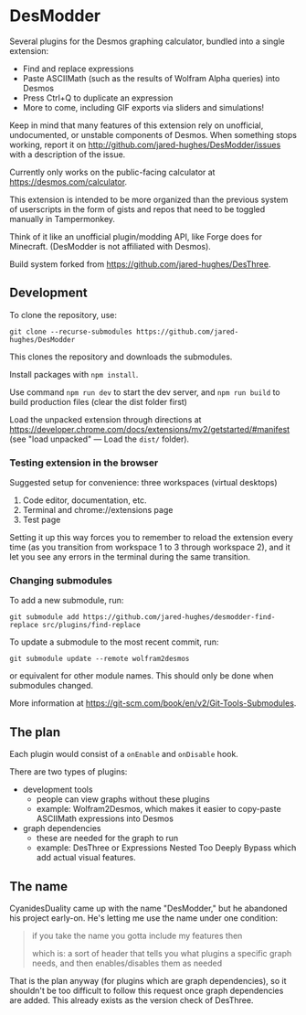 # DesModder

Several plugins for the Desmos graphing calculator, bundled into a single extension:

- Find and replace expressions
- Paste ASCIIMath (such as the results of Wolfram Alpha queries) into Desmos
- Press Ctrl+Q to duplicate an expression
- More to come, including GIF exports via sliders and simulations!

Keep in mind that many features of this extension rely on unofficial, undocumented, or unstable components of Desmos. When something stops working, report it on http://github.com/jared-hughes/DesModder/issues with a description of the issue.

Currently only works on the public-facing calculator at https://desmos.com/calculator.

This extension is intended to be more organized than the previous system of userscripts in the form of gists and repos that need to be toggled manually in Tampermonkey.

Think of it like an unofficial plugin/modding API, like Forge does for Minecraft. (DesModder is not affiliated with Desmos).

Build system forked from https://github.com/jared-hughes/DesThree.

## Development

To clone the repository, use:

```
git clone --recurse-submodules https://github.com/jared-hughes/DesModder
```

This clones the repository and downloads the submodules.

Install packages with `npm install`.

Use command `npm run dev` to start the dev server, and `npm run build` to build production files (clear the dist folder first)

Load the unpacked extension through directions at https://developer.chrome.com/docs/extensions/mv2/getstarted/#manifest (see "load unpacked" — Load the `dist/` folder).

### Testing extension in the browser

Suggested setup for convenience: three workspaces (virtual desktops)

1. Code editor, documentation, etc.
2. Terminal and chrome://extensions page
3. Test page

Setting it up this way forces you to remember to reload the extension every time (as you transition from workspace 1 to 3 through workspace 2), and it let you see any errors in the terminal during the same transition.

### Changing submodules

To add a new submodule, run:

```
git submodule add https://github.com/jared-hughes/desmodder-find-replace src/plugins/find-replace
```

To update a submodule to the most recent commit, run:

```
git submodule update --remote wolfram2desmos
```

or equivalent for other module names. This should only be done when submodules changed.

More information at https://git-scm.com/book/en/v2/Git-Tools-Submodules.

## The plan

Each plugin would consist of a `onEnable` and `onDisable` hook.

There are two types of plugins:

- development tools
  - people can view graphs without these plugins
  - example: Wolfram2Desmos, which makes it easier to copy-paste ASCIIMath expressions into Desmos
- graph dependencies
  - these are needed for the graph to run
  - example: DesThree or Expressions Nested Too Deeply Bypass which add actual visual features.

## The name

CyanidesDuality came up with the name "DesModder," but he abandoned his project early-on. He's letting me use the name under one condition:

> if you take the name you gotta include my features then
>
> which is: a sort of header that tells you what plugins a specific graph needs, and then enables/disables them as needed

That is the plan anyway (for plugins which are graph dependencies), so it shouldn't be too difficult to follow this request once graph dependencies are added. This already exists as the version check of DesThree.
